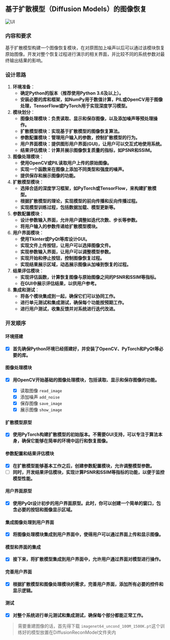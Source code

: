 ## 基于扩散模型（Diffusion Models）的图像恢复

![UI]([./图片1.png)

### **内容和要求**

基于扩散模型构建一个图像恢复模块，在对原图加上噪声以后可以通过该模块恢复原始图像。开发对整个恢复过程进行演示的相关界面，并比较不同的系统参数对最终输出结果的影响。

### 设计思路

1. **环境准备**：
   * **确定Python的版本（推荐使用Python 3.6及以上）。**
   * **安装必要的库和框架，如NumPy用于数值计算，PIL或OpenCV用于图像处理，TensorFlow或PyTorch用于实现深度学习模型。**
2. **模块划分**：
   * **图像处理模块：负责读取、显示和保存图像，以及添加噪声等预处理操作。**
   * **扩散模型模块：实现基于扩散模型的图像恢复算法。**
   * **参数配置模块：管理用户输入的参数，控制扩散模型的行为。**
   * **用户界面模块：提供图形用户界面(GUI)，让用户可以交互式地使用系统。**
   * **结果评估模块：计算并展示图像恢复质量的指标，如PSNR和SSIM。**
3. **图像处理模块**：
   * **使用OpenCV或PIL读取用户上传的原始图像。**
   * **实现一个函数来在图像上添加不同类型和强度的噪声。**
   * **提供保存和展示图像的功能。**
4. **扩散模型模块**：
   * **选择合适的深度学习框架，如PyTorch或TensorFlow，来构建扩散模型。**
   * **根据扩散模型的理论，实现模型的前向传播和反向传播过程。**
   * **实现模型训练过程，包括数据加载、模型更新等。**
5. **参数配置模块**：
   * **设计参数输入界面，允许用户调整如迭代次数、步长等参数。**
   * **将用户输入的参数传递给扩散模型模块。**
6. **用户界面模块**：
   * **使用Tkinter或PyQt等库设计GUI。**
   * **实现文件上传按钮，让用户可以选择图像文件。**
   * **实现参数输入界面，让用户可以调整模型参数。**
   * **实现开始和停止按钮，控制图像恢复过程。**
   * **实现结果展示区域，动态展示图像从加噪到恢复的过程。**
7. **结果评估模块**：
   * **实现评估函数，计算恢复图像与原始图像之间的PSNR和SSIM等指标。**
   * **在GUI中展示评估结果，以供用户参考。**
8. **集成和测试**：
   * **将各个模块集成到一起，确保它们可以协同工作。**
   * **进行单元测试和集成测试，确保每个功能按预期工作。**
   * **进行用户测试，收集反馈并对系统进行迭代改进。**

### 开发顺序

#### **环境搭建**

* [X] **首先确保Python环境已经搭建好，并安装了OpenCV、PyTorch和PyQt等必要的库。**

#### **图像处理模块**

* [X] **用OpenCV开始基础的图像处理模块，包括读取、显示和保存图像的功能。**

  * [X] 读取图像 `read_image`
  * [X] 添加噪声 `add_noise`
  * [X] 保存图像 `save_image`
  * [X] 展示图像 `show_image`

#### **扩散模型原型**

* [X] **使用PyTorch构建扩散模型的初始版本。不需要GUI支持，可以专注于算法本身，确保它能够在简单的环境中运行和恢复图像。**

#### **参数配置和结果评估模块**

* [X] **在扩散模型能够基本工作之后，创建参数配置模块，允许调整模型参数。**
* [ ] **同时，开发结果评估模块，实现计算PSNR和SSIM等指标的功能，以便于监控模型性能。**

#### **用户界面原型**

* [X] **使用PyQt设计初步的用户界面原型。此时，你可以创建一个简单的窗口，包含必要的按钮和图像显示区域。**

#### **集成图像处理到用户界面**

* [X] **将图像处理模块集成到用户界面中，使得用户可以通过界面上传和显示图像。**

#### **模型和界面的集成**

* [X] **接下来，将扩散模型集成到用户界面中，允许用户通过界面对模型进行操作。**

#### **完善用户界面**

* [X] **根据扩散模型和图像处理模块的需求，完善用户界面，添加所有必要的控件和显示逻辑。**

#### **测试**

* [X] **对整个系统进行单元测试和集成测试，确保每个部分都能正常工作。**

> 需要重建图像的话，首先得下载 `imagenet64_uncond_100M_1500K.pt`这个训练好的模型放置在DiffusionReconModel文件夹内
